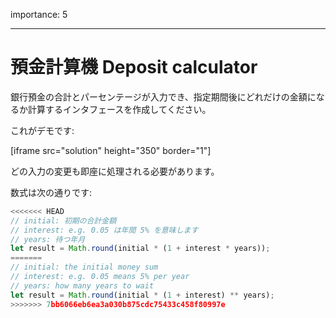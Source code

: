 importance: 5

---

# 預金計算機 Deposit calculator

銀行預金の合計とパーセンテージが入力でき、指定期間後にどれだけの金額になるか計算するインタフェースを作成してください。

これがデモです:

[iframe src="solution" height="350" border="1"]

どの入力の変更も即座に処理される必要があります。

数式は次の通りです:
```js
<<<<<<< HEAD
// initial: 初期の合計金額
// interest: e.g. 0.05 は年間 5% を意味します
// years: 待つ年月
let result = Math.round(initial * (1 + interest * years));
=======
// initial: the initial money sum
// interest: e.g. 0.05 means 5% per year
// years: how many years to wait
let result = Math.round(initial * (1 + interest) ** years);
>>>>>>> 7bb6066eb6ea3a030b875cdc75433c458f80997e
```
